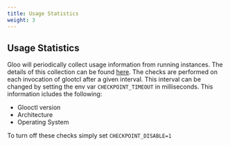 ```yaml
---
title: Usage Statistics
weight: 3
---
```


## Usage Statistics

Gloo will periodically collect usage information from running instances. The details of this collection can be found [here](https://github.com/solo-io/go-checkpoint).
The checks are performed on each invocation of glootcl after a given interval. This interval can be changed by setting the env var `CHECKPOINT_TIMEOUT` in milliseconds. 
This information icludes the following: 

* Glooctl version
* Architecture
* Operating System

To turn off these checks simply set `CHECKPOINT_DISABLE=1`
